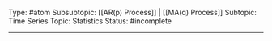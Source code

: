 Type: #atom 
Subsubtopic: [[AR(p) Process]] | [[MA(q) Process]]
Subtopic: Time Series
Topic: Statistics
Status: #incomplete 

----
